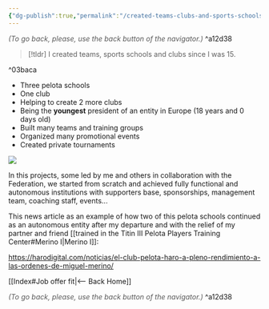 ```yaml
---
{"dg-publish":true,"permalink":"/created-teams-clubs-and-sports-schools-from-scratch-since-i-was-15/"}
---
```




<div class="transclusion internal-embed is-loaded"><div class="markdown-embed">




<font color="#595959">*(To go back, please, use the back button of the navigator.)*</font> 
^a12d38



</div></div>


> [!tldr] 
> I created teams, sports schools and clubs since I was 15.

^03baca

- Three pelota schools
- One club
- Helping to create 2 more clubs
- Being the **youngest** president of an entity in Europe (18 years and 0 days old)
- Built many teams and training groups
- Organized many promotional events
- Created private tournaments

![](https://www.radioharo.com/wp-content/uploads/2009/06/escuela-de-pelota-haro-720x500.jpg)

In this projects, some led by me and others in collaboration with the Federation, we started from scratch and achieved fully functional and autonomous institutions with supporters base, sponsorships, management team, coaching staff, events...

This news article as an example of how two of this pelota schools continued as an autonomous entity after my departure and with the relief of my partner and friend [[trained in the Titin III Pelota Players Training Center#Merino I|Merino I]]:

https://harodigital.com/noticias/el-club-pelota-haro-a-pleno-rendimiento-a-las-ordenes-de-miguel-merino/



<div class="transclusion internal-embed is-loaded"><div class="markdown-embed">





[[Index#Job offer fit|<-- Back Home]]

<div class="transclusion internal-embed is-loaded"><div class="markdown-embed">




<font color="#595959">*(To go back, please, use the back button of the navigator.)*</font> 
^a12d38



</div></div>


</div></div>

